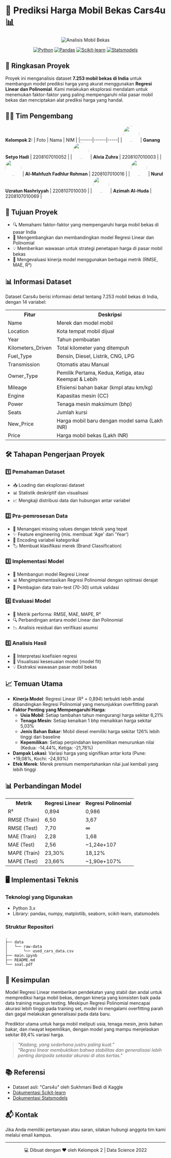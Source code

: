 # 🚗 Prediksi Harga Mobil Bekas Cars4u 📊

<div align="center">
  <img src="https://images.unsplash.com/photo-1549317661-bd32c8ce0db2?ixlib=rb-1.2.1&auto=format&fit=crop&w=1200&h=400&q=80" alt="Analisis Mobil Bekas">
  
  [![Python](https://img.shields.io/badge/Python-3.8+-blue.svg)](https://www.python.org/downloads/)
  [![Pandas](https://img.shields.io/badge/Pandas-1.3+-green.svg)](https://pandas.pydata.org/)
  [![Scikit-learn](https://img.shields.io/badge/Scikit--learn-1.0+-red.svg)](https://scikit-learn.org/)
  [![Statsmodels](https://img.shields.io/badge/Statsmodels-0.13+-purple.svg)](https://www.statsmodels.org/)
</div>

## 🌟 Ringkasan Proyek

Proyek ini menganalisis dataset **7.253 mobil bekas di India** untuk membangun model prediksi harga yang akurat menggunakan **Regresi Linear dan Polinomial**. Kami melakukan eksplorasi mendalam untuk menemukan faktor-faktor yang paling mempengaruhi nilai pasar mobil bekas dan menciptakan alat prediksi harga yang handal.

## 👨‍💻 Tim Pengembang

**Kelompok 2:**
| Foto | Nama | NIM |
|------|------|-----|
| <img src="https://ui-avatars.com/api/?name=Ganang+Setyo+Hadi&size=50&background=random" width="50" height="50" style="border-radius:50%"/> | **Ganang Setyo Hadi** | 2208107010052 |
| <img src="https://ui-avatars.com/api/?name=Alvia+Zuhra&size=50&background=random" width="50" height="50" style="border-radius:50%"/> | **Alvia Zuhra** | 2208107010003 |
| <img src="https://ui-avatars.com/api/?name=Al-Mahfuzh+Fadhlur+Rohman&size=50&background=random" width="50" height="50" style="border-radius:50%"/> | **Al-Mahfuzh Fadhlur Rohman** | 2208107010016 |
| <img src="https://ui-avatars.com/api/?name=Nurul+Uzratun+Nashriyyah&size=50&background=random" width="50" height="50" style="border-radius:50%"/> | **Nurul Uzratun Nashriyyah** | 2208107010030 |
| <img src="https://ui-avatars.com/api/?name=Azimah+Al-Huda&size=50&background=random" width="50" height="50" style="border-radius:50%"/> | **Azimah Al-Huda** | 2208107010069 |

## 🎯 Tujuan Proyek

- 🔍 Memahami faktor-faktor yang mempengaruhi harga mobil bekas di pasar India
- 🧮 Mengembangkan dan membandingkan model Regresi Linear dan Polinomial
- 💡 Memberikan wawasan untuk strategi penetapan harga di pasar mobil bekas
- 📏 Mengevaluasi kinerja model menggunakan berbagai metrik (RMSE, MAE, R²)

## 📊 Informasi Dataset

Dataset Cars4u berisi informasi detail tentang 7.253 mobil bekas di India, dengan 14 variabel:

<table align="center">
  <tr>
    <th>Fitur</th>
    <th>Deskripsi</th>
  </tr>
  <tr>
    <td>Name</td>
    <td>Merek dan model mobil</td>
  </tr>
  <tr>
    <td>Location</td>
    <td>Kota tempat mobil dijual</td>
  </tr>
  <tr>
    <td>Year</td>
    <td>Tahun pembuatan</td>
  </tr>
  <tr>
    <td>Kilometers_Driven</td>
    <td>Total kilometer yang ditempuh</td>
  </tr>
  <tr>
    <td>Fuel_Type</td>
    <td>Bensin, Diesel, Listrik, CNG, LPG</td>
  </tr>
  <tr>
    <td>Transmission</td>
    <td>Otomatis atau Manual</td>
  </tr>
  <tr>
    <td>Owner_Type</td>
    <td>Pemilik Pertama, Kedua, Ketiga, atau Keempat & Lebih</td>
  </tr>
  <tr>
    <td>Mileage</td>
    <td>Efisiensi bahan bakar (kmpl atau km/kg)</td>
  </tr>
  <tr>
    <td>Engine</td>
    <td>Kapasitas mesin (CC)</td>
  </tr>
  <tr>
    <td>Power</td>
    <td>Tenaga mesin maksimum (bhp)</td>
  </tr>
  <tr>
    <td>Seats</td>
    <td>Jumlah kursi</td>
  </tr>
  <tr>
    <td>New_Price</td>
    <td>Harga mobil baru dengan model sama (Lakh INR)</td>
  </tr>
  <tr>
    <td>Price</td>
    <td>Harga mobil bekas (Lakh INR)</td>
  </tr>
</table>

## 🛠️ Tahapan Pengerjaan Proyek

### 1️⃣ Pemahaman Dataset
- 📥 Loading dan eksplorasi dataset
- 📊 Statistik deskriptif dan visualisasi
- 📈 Mengkaji distribusi data dan hubungan antar variabel

### 2️⃣ Pra-pemrosesan Data
- 🧹 Menangani missing values dengan teknik yang tepat
- ✨ Feature engineering (mis. membuat 'Age' dari 'Year')
- 🔄 Encoding variabel kategorikal
- 🏷️ Membuat klasifikasi merek (Brand Classification)

### 3️⃣ Implementasi Model
- 📐 Membangun model Regresi Linear
- 📊 Mengimplementasikan Regresi Polinomial dengan optimasi derajat
- 🔪 Pembagian data train-test (70-30) untuk validasi

### 4️⃣ Evaluasi Model
- 📏 Metrik performa: RMSE, MAE, MAPE, R²
- 🔍 Perbandingan antara model Linear dan Polinomial
- 📉 Analisis residual dan verifikasi asumsi

### 5️⃣ Analisis Hasil
- 🧠 Interpretasi koefisien regresi
- 🎨 Visualisasi kesesuaian model (model fit)
- 💡 Ekstraksi wawasan pasar mobil bekas

## 📈 Temuan Utama

- **Kinerja Model**: Regresi Linear (R² = 0,894) terbukti lebih andal dibandingkan Regresi Polinomial yang menunjukkan overfitting parah
- **Faktor Penting yang Mempengaruhi Harga**:
  - **Usia Mobil**: Setiap tambahan tahun mengurangi harga sekitar 6,21%
  - **Tenaga Mesin**: Setiap kenaikan 1 bhp menaikkan harga sekitar 5,03%
  - **Jenis Bahan Bakar**: Mobil diesel memiliki harga sekitar 126% lebih tinggi dari baseline
  - **Kepemilikan**: Setiap perpindahan kepemilikan menurunkan nilai (Kedua: -14,44%, Ketiga: -21,78%)
- **Dampak Lokasi**: Variasi harga yang signifikan antar kota (Pune: +19,08%, Kochi: -24,93%)
- **Efek Merek**: Merek premium mempertahankan nilai jual kembali yang lebih tinggi

## 📊 Perbandingan Model

<table align="center">
  <tr>
    <th>Metrik</th>
    <th>Regresi Linear</th>
    <th>Regresi Polinomial</th>
  </tr>
  <tr>
    <td>R²</td>
    <td>0,894</td>
    <td>0,986</td>
  </tr>
  <tr>
    <td>RMSE (Train)</td>
    <td>6,50</td>
    <td>3,67</td>
  </tr>
  <tr>
    <td>RMSE (Test)</td>
    <td>7,70</td>
    <td>∞</td>
  </tr>
  <tr>
    <td>MAE (Train)</td>
    <td>2,28</td>
    <td>1,68</td>
  </tr>
  <tr>
    <td>MAE (Test)</td>
    <td>2,56</td>
    <td>~1,24e+107</td>
  </tr>
  <tr>
    <td>MAPE (Train)</td>
    <td>23,30%</td>
    <td>18,12%</td>
  </tr>
  <tr>
    <td>MAPE (Test)</td>
    <td>23,66%</td>
    <td>~1,90e+107%</td>
  </tr>
</table>

## 🖥️ Implementasi Teknis

### Teknologi yang Digunakan
- Python 3.x
- Library: pandas, numpy, matplotlib, seaborn, scikit-learn, statsmodels

### Struktur Repositori
```
.
├── data
│   └── raw-data
│       └── used_cars_data.csv
├── main.ipynb
├── README.md
└── soal.pdf
```
## 📝 Kesimpulan

Model Regresi Linear memberikan pendekatan yang stabil dan andal untuk memprediksi harga mobil bekas, dengan kinerja yang konsisten baik pada data training maupun testing. Meskipun Regresi Polinomial mencapai akurasi lebih tinggi pada training set, model ini mengalami overfitting parah dan gagal melakukan generalisasi pada data baru.

Prediktor utama untuk harga mobil meliputi usia, tenaga mesin, jenis bahan bakar, dan riwayat kepemilikan, dengan model yang mampu menjelaskan sekitar 89,4% variasi harga.

> *"Kadang, yang sederhana justru paling kuat."*  
> *"Regresi linear membuktikan bahwa stabilitas dan generalisasi lebih penting daripada sekadar akurasi di atas kertas."*

## 📚 Referensi

- Dataset asli: "Cars4u" oleh Sukhmani Bedi di Kaggle
- [Dokumentasi Scikit-learn](https://scikit-learn.org/)
- [Dokumentasi Statsmodels](https://www.statsmodels.org/)

## 📬 Kontak

Jika Anda memiliki pertanyaan atau saran, silakan hubungi anggota tim kami melalui email kampus.

---

<div align="center">
  <p>💻 Dibuat dengan ❤️ oleh Kelompok 2 | Data Science 2022</p>
</div>